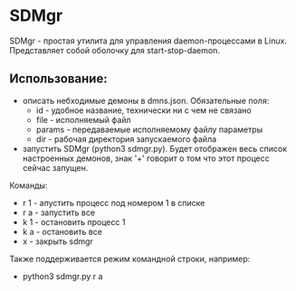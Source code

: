 # SDMgr 

SDMgr - простая утилита для управления daemon-процессами в Linux. Представляет собой оболочку для start-stop-daemon.

## Использование:

* описать небходимые демоны в dmns.json. Обязательные поля:
    * id - удобное название, технически ни с чем не связано
    * file - исполняемый файл
    * params - передаваемые исполняемому файлу параметры
    * dir - рабочая директория запускаемого файла
* запустить SDMgr (python3 sdmgr.py). Будет отображен весь список настроенных демонов, знак '+' говорит о том что этот процесс сейчас запущен.

Команды:
* r 1 - апустить процесс под номером 1 в списке
* r a - запустить все
* k 1 - остановить процесс 1
* k a - остановить все
* x - закрыть sdmgr

Также поддерживается режим командной строки, например:
* python3 sdmgr.py r a